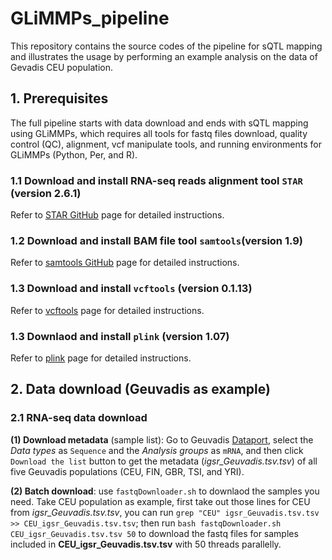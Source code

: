 # GLiMMPs_pipeline
This repository contains the source codes of the pipeline for sQTL mapping and illustrates the usage by performing an example analysis on the data of Gevadis CEU population.
## 1. Prerequisites
The full pipeline starts with data download and ends with sQTL mapping using GLiMMPs, which requires all tools for fastq files download, quality control (QC), alignment, vcf manipulate tools, and running environments for GLiMMPs (Python, Per, and R).
### 1.1 Download and install RNA-seq reads alignment tool `STAR` (version 2.6.1)
Refer to [STAR GitHub](https://github.com/alexdobin/STAR) page for detailed instructions.
### 1.2 Download and install BAM file tool `samtools`(version 1.9)
Refer to [samtools GitHub](https://github.com/samtools/samtools) page for detailed instructions.
### 1.3 Download and install `vcftools` (version 0.1.13)
Refer to [vcftools](https://vcftools.github.io/examples.html) page for detailed instructions.
### 1.3 Downlaod and install `plink` (version 1.07)
Refer to [plink](http://zzz.bwh.harvard.edu/plink/download.shtml) page for detailed instructions.
## 2. Data download (Geuvadis as example)
### 2.1 RNA-seq data download
**(1) Download metadata** (sample list): Go to Geuvadis [Dataport](http://www.internationalgenome.org/data-portal/data-collection/geuvadis), select the *Data types* as `Sequence` and the *Analysis groups* as `mRNA`, and then click `Download the list` button to get the metadata (*igsr_Geuvadis.tsv.tsv*) of all five Geuvadis populations (CEU, FIN, GBR, TSI, and YRI).

**(2) Batch download**: use `fastqDownloader.sh` to downlaod the samples you need. Take CEU population as example, first take out those lines for CEU from *igsr_Geuvadis.tsv.tsv*, you can run `grep "CEU" igsr_Geuvadis.tsv.tsv >> CEU_igsr_Geuvadis.tsv.tsv`; then run `bash fastqDownloader.sh CEU_igsr_Geuvadis.tsv.tsv 50` to download the fastq files for samples included in **CEU_igsr_Geuvadis.tsv.tsv** with 50 threads parallelly.
